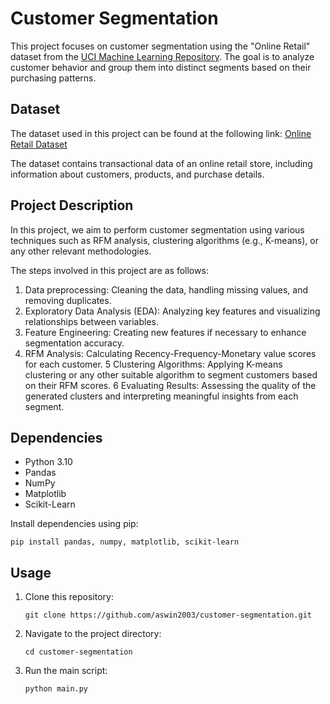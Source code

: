 # Customer Segmentation

This project focuses on customer segmentation using the "Online Retail" dataset from the [UCI Machine Learning Repository](https://archive.ics.uci.edu/ml/datasets/online+retail). The goal is to analyze customer behavior and group them into distinct segments based on their purchasing patterns.

## Dataset

The dataset used in this project can be found at the following link: [Online Retail Dataset](https://archive.ics.uci.edu/ml/datasets/online+retail)

The dataset contains transactional data of an online retail store, including information about customers, products, and purchase details.

## Project Description

In this project, we aim to perform customer segmentation using various techniques such as RFM analysis, clustering algorithms (e.g., K-means), or any other relevant methodologies.

The steps involved in this project are as follows:

1. Data preprocessing: Cleaning the data, handling missing values, and removing duplicates.
2. Exploratory Data Analysis (EDA): Analyzing key features and visualizing relationships between variables.
3. Feature Engineering: Creating new features if necessary to enhance segmentation accuracy.
4. RFM Analysis: Calculating Recency-Frequency-Monetary value scores for each customer.
5 Clustering Algorithms: Applying K-means clustering or any other suitable algorithm to segment customers based on their RFM scores.
6 Evaluating Results: Assessing the quality of the generated clusters and interpreting meaningful insights from each segment.

## Dependencies

- Python 3.10
- Pandas
- NumPy
- Matplotlib
- Scikit-Learn

Install dependencies using pip:
```
pip install pandas, numpy, matplotlib, scikit-learn
```

## Usage

1. Clone this repository:
   ```
   git clone https://github.com/aswin2003/customer-segmentation.git
   ```

2. Navigate to the project directory:
   ```
   cd customer-segmentation
   ```

3. Run the main script:
   ```
   python main.py
   ```
